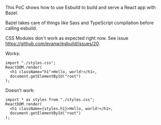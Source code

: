 This PoC shows how to use Esbuild to build and serve a React app with Bazel.

Bazel takes care of things like Sass and TypeScript compilation before calling esbuild.

CSS Modules don't work as expected right now. See issue https://github.com/evanw/esbuild/issues/20.

Works:
```tsx
import "./styles.css";
ReactDOM.render(
  <h1 className="h1">Hello, world!</h1>,
  document.getElementById("root")
);
```

Doesn't work:
```tsx
import * as styles from "./styles.css";
ReactDOM.render(
  <h1 className={styles.h1}>Hello, world!</h1>,
  document.getElementById("root")
);
```
